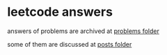 # leetcode answers

answers of problems are archived at [problems folder](./problems)

some of them are discussed at [posts folder](./posts)
